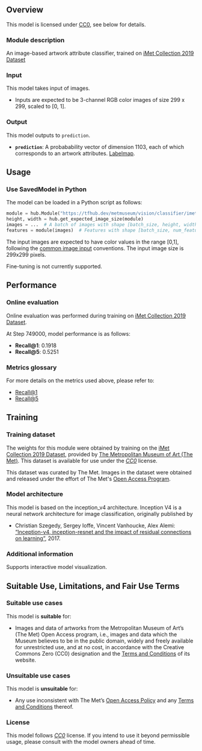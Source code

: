 ## Overview

This model is licensed under
[CC0](https://creativecommons.org/share-your-work/public-domain/cc0/), see below
for details.

### Module description

An image-based artwork attribute classifier, trained on
[iMet Collection 2019 Dataset](https://arxiv.org/pdf/1906.00901.pdf)

### Input

This model takes input of images.

*   Inputs are expected to be 3-channel RGB color images of size 299 x 299,
    scaled to [0, 1].

### Output

This model outputs to `prediction`.

*   **`prediction`**: A probabability vector of dimension 1103, each of which
    corresponds to an artwork attributes.
    [Labelmap](https://www.gstatic.com/aihub/tfhub/labelmaps/imetv1_labelmap.csv).

## Usage

### Use SavedModel in Python

The model can be loaded in a Python script as follows:

```python
module = hub.Module("https://tfhub.dev/metmuseum/vision/classifier/imet_attributes_V1/1")
height, width = hub.get_expected_image_size(module)
images = ...  # A batch of images with shape [batch_size, height, width, 3].
features = module(images)  # Features with shape [batch_size, num_features].
```

The input images are expected to have color values in the range [0,1], following
the
[common image input](https://www.tensorflow.org/hub/common_signatures/images#input)
conventions. The input image size is 299x299 pixels.

Fine-tuning is not currently supported.

## Performance

### Online evaluation

Online evaluation was performed during training on
[iMet Collection 2019 Dataset](https://arxiv.org/pdf/1906.00901.pdf).

At Step 749000, model performance is as follows:

*   **Recall@1**: 0.1918
*   **Recall@5**: 0.5251

### Metrics glossary

For more details on the metrics used above, please refer to:

*   [Recall@1](https://www.tensorflow.org/api_docs/python/tf/metrics/recall_at_k)
*   [Recall@5](https://www.tensorflow.org/api_docs/python/tf/metrics/recall_at_k)

## Training

### Training dataset

The weights for this module were obtained by training on the
[iMet Collection 2019 Dataset](https://arxiv.org/pdf/1906.00901.pdf), provided
by [The Metropolitan Museum of Art (The Met)](https://www.metmuseum.org/). This
dataset is available for use under the
*[CC0](https://creativecommons.org/share-your-work/public-domain/cc0/)* license.

This dataset was curated by The Met. Images in the dataset were obtained and
released under the effort of The Met's
[Open Access Program](https://www.metmuseum.org/about-the-met/policies-and-documents/open-access).

### Model architecture

This model is based on the inception_v4 architecture. Inception V4 is a neural
network architecture for image classification, originally published by

*   Christian Szegedy, Sergey Ioffe, Vincent Vanhoucke, Alex Alemi:
    [“Inception-v4, inception-resnet and the impact of residual connections on
    learning”](https://arxiv.org/abs/1602.07261), 2017.

### Additional information

Supports interactive model visualization.

## Suitable Use, Limitations, and Fair Use Terms

### Suitable use cases

This model is **suitable** for:

*   Images and data of artworks from the Metropolitan Museum of Art’s (The Met)
    Open Access program, i.e., images and data which the Museum believes to be
    in the public domain, widely and freely available for unrestricted use, and
    at no cost, in accordance with the Creative Commons Zero (CC0) designation
    and the
    [Terms and Conditions](https://www.metmuseum.org/information/terms-and-conditions)
    of its website.

### Unsuitable use cases

This model is **unsuitable** for:

*   Any use inconsistent with The Met’s
    [Open Access Policy](https://www.metmuseum.org/about-the-met/policies-and-documents/image-resources)
    and any
    [Terms and Conditions](https://www.metmuseum.org/information/terms-and-conditions)
    thereof.

### License

This model follows
*[CC0](https://creativecommons.org/share-your-work/public-domain/cc0/)* license.
If you intend to use it beyond permissible usage, please consult with the model
owners ahead of time.